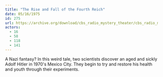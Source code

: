 ```yaml
---
title: "The Rise and Fall of the Fourth Reich"
date: 05/16/1975
id: 275
url: https://archive.org/download/cbs_radio_mystery_theater/cbs_radio_mystery_theater-0251-0300.zip/cbs_radio_mystery_theater-0251-0300%2Fcbsrmt_0275_the_rise_and_fall_of_the_fourth_reich.mp3
actors:
  - 16
  - 58
  - 118
  - 141
---
```

A Nazi fantasy? In this weird tale, two scientists discover an aged and sickly Adolf Hitler in 1970's Mexico City. They begin to try and restore his health and youth through their experiments.